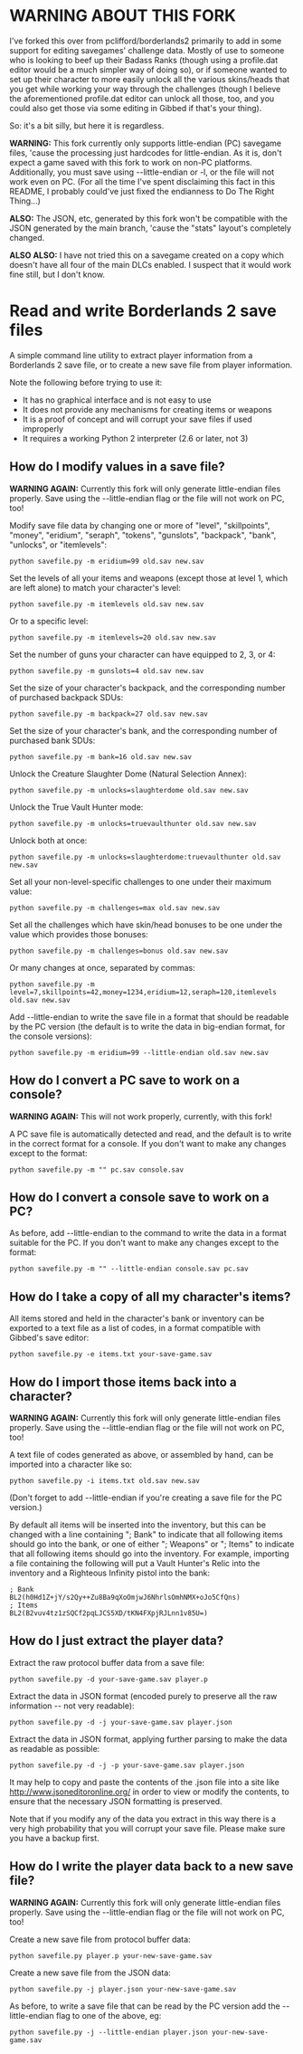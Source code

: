 # WARNING ABOUT THIS FORK

I've forked this over from pclifford/borderlands2 primarily to add in some
support for editing savegames' challenge data.  Mostly of use to someone who
is looking to beef up their Badass Ranks (though using a profile.dat editor
would be a much simpler way of doing so), or if someone wanted to set up
their character to more easily unlock all the various skins/heads that you
get while working your way through the challenges (though I believe the
aforementioned profile.dat editor can unlock all those, too, and you could
also get those via some editing in Gibbed if that's your thing).

So: it's a bit silly, but here it is regardless.

**WARNING:** This fork currently only supports little-endian (PC) savegame
files, 'cause the processing just hardcodes for little-endian.  As it is,
don't expect a game saved with this fork to work on non-PC platforms.
Additionally, you must save using --little-endian or -l, or the file will
not work even on PC.  (For all the time I've spent disclaiming this fact
in this README, I probably could've just fixed the endianness to Do The Right
Thing...)

**ALSO:** The JSON, etc, generated by this fork won't be compatible with the JSON
generated by the main branch, 'cause the "stats" layout's completely changed.

**ALSO ALSO:** I have not tried this on a savegame created on a copy which doesn't
have all four of the main DLCs enabled.  I suspect that it would work fine
still, but I don't know.

# Read and write Borderlands 2 save files

A simple command line utility to extract player information from a Borderlands
2 save file, or to create a new save file from player information.

Note the following before trying to use it:

* It has no graphical interface and is not easy to use
* It does not provide any mechanisms for creating items or weapons
* It is a proof of concept and will corrupt your save files if used improperly
* It requires a working Python 2 interpreter (2.6 or later, not 3)

## How do I modify values in a save file?

**WARNING AGAIN:** Currently this fork will only generate little-endian
files properly.  Save using the --little-endian flag or the file will not
work on PC, too!

Modify save file data by changing one or more of "level", "skillpoints",
"money", "eridium", "seraph", "tokens", "gunslots", "backpack", "bank",
"unlocks", or "itemlevels":

    python savefile.py -m eridium=99 old.sav new.sav

Set the levels of all your items and weapons (except those at level 1, which
are left alone) to match your character's level:

    python savefile.py -m itemlevels old.sav new.sav

Or to a specific level:

    python savefile.py -m itemlevels=20 old.sav new.sav

Set the number of guns your character can have equipped to 2, 3, or 4:

    python savefile.py -m gunslots=4 old.sav new.sav

Set the size of your character's backpack, and the corresponding number of
purchased backpack SDUs:

    python savefile.py -m backpack=27 old.sav new.sav

Set the size of your character's bank, and the corresponding number of
purchased bank SDUs:

    python savefile.py -m bank=16 old.sav new.sav

Unlock the Creature Slaughter Dome (Natural Selection Annex):

    python savefile.py -m unlocks=slaughterdome old.sav new.sav

Unlock the True Vault Hunter mode:

    python savefile.py -m unlocks=truevaulthunter old.sav new.sav

Unlock both at once:

    python savefile.py -m unlocks=slaughterdome:truevaulthunter old.sav new.sav

Set all your non-level-specific challenges to one under their maximum value:

    python savefile.py -m challenges=max old.sav new.sav

Set all the challenges which have skin/head bonuses to be one under the value which
provides those bonuses:

    python savefile.py -m challenges=bonus old.sav new.sav

Or many changes at once, separated by commas:

    python savefile.py -m level=7,skillpoints=42,money=1234,eridium=12,seraph=120,itemlevels old.sav new.sav

Add --little-endian to write the save file in a format that should be readable
by the PC version (the default is to write the data in big-endian format, for
the console versions):

    python savefile.py -m eridium=99 --little-endian old.sav new.sav

## How do I convert a PC save to work on a console?

**WARNING AGAIN:** This will not work properly, currently, with this fork!

A PC save file is automatically detected and read, and the default is to write
in the correct format for a console.  If you don't want to make any changes
except to the format:

    python savefile.py -m "" pc.sav console.sav

## How do I convert a console save to work on a PC?

As before, add --little-endian to the command to write the data in a format
suitable for the PC.  If you don't want to make any changes except to the
format:

    python savefile.py -m "" --little-endian console.sav pc.sav

## How do I take a copy of all my character's items?

All items stored and held in the character's bank or inventory can be exported
to a text file as a list of codes, in a format compatible with Gibbed's save
editor:

    python savefile.py -e items.txt your-save-game.sav

## How do I import those items back into a character?

**WARNING AGAIN:** Currently this fork will only generate little-endian
files properly.  Save using the --little-endian flag or the file will not
work on PC, too!

A text file of codes generated as above, or assembled by hand, can be imported
into a character like so:

    python savefile.py -i items.txt old.sav new.sav

(Don't forget to add --little-endian if you're creating a save file for the PC
version.)

By default all items will be inserted into the inventory, but this can be
changed with a line containing "; Bank" to indicate that all following items
should go into the bank, or one of either "; Weapons" or "; Items" to indicate
that all following items should go into the inventory.  For example, importing
a file containing the following will put a Vault Hunter's Relic into the
inventory and a Righteous Infinity pistol into the bank:

    ; Bank
    BL2(h0Hd1Z+jY/s2Qy++Zu8Ba9qXoOmjwJ6NhrlsOmhNMX+oJo5CfQns)
    ; Items
    BL2(B2vuv4tz1zSQCf2pqLJCS5XD/tKN4FXpjRJLnn1v85U=)

## How do I just extract the player data?

Extract the raw protocol buffer data from a save file:

    python savefile.py -d your-save-game.sav player.p

Extract the data in JSON format (encoded purely to preserve all the raw
information -- not very readable):

    python savefile.py -d -j your-save-game.sav player.json

Extract the data in JSON format, applying further parsing to make the data as
readable as possible:

    python savefile.py -d -j -p your-save-game.sav player.json

It may help to copy and paste the contents of the .json file into a site like
http://www.jsoneditoronline.org/ in order to view or modify the contents, to
ensure that the necessary JSON formatting is preserved.

Note that if you modify any of the data you extract in this way there is a very
high probability that you will corrupt your save file.  Please make sure you
have a backup first.

## How do I write the player data back to a new save file?

**WARNING AGAIN:** Currently this fork will only generate little-endian
files properly.  Save using the --little-endian flag or the file will not
work on PC, too!

Create a new save file from protocol buffer data:

    python savefile.py player.p your-new-save-game.sav

Create a new save file from the JSON data:

    python savefile.py -j player.json your-new-save-game.sav

As before, to write a save file that can be read by the PC version add the
--little-endian flag to one of the above, eg:

    python savefile.py -j --little-endian player.json your-new-save-game.sav
